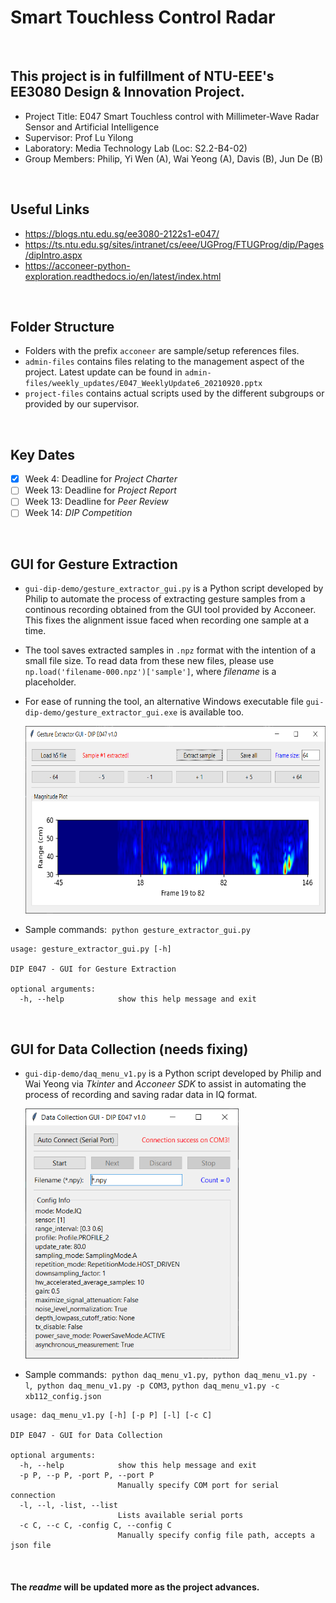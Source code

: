 # Smart Touchless Control Radar

<br>

## This project is in fulfillment of NTU-EEE's EE3080 Design & Innovation Project.
- Project Title: E047 Smart Touchless control with Millimeter-Wave Radar Sensor and Artificial Intelligence
- Supervisor: Prof Lu Yilong
- Laboratory: Media Technology Lab (Loc: S2.2-B4-02)
- Group Members: Philip, Yi Wen (A), Wai Yeong (A), Davis (B), Jun De (B)

<br>

## Useful Links
- https://blogs.ntu.edu.sg/ee3080-2122s1-e047/
- https://ts.ntu.edu.sg/sites/intranet/cs/eee/UGProg/FTUGProg/dip/Pages/dipIntro.aspx
- https://acconeer-python-exploration.readthedocs.io/en/latest/index.html

<br>

## Folder Structure
- Folders with the prefix `acconeer` are sample/setup references files.
- `admin-files` contains files relating to the management aspect of the project. Latest update can be found in ```admin-files/weekly_updates/E047_WeeklyUpdate6_20210920.pptx```
- `project-files` contains actual scripts used by the different subgroups or provided by our supervisor.

<br>

## Key Dates
- [x] Week 4: Deadline for *Project Charter*
- [ ] Week 13: Deadline for *Project Report*
- [ ] Week 13: Deadline for *Peer Review*
- [ ] Week 14: *DIP Competition*

<br>

## GUI for Gesture Extraction
 - `gui-dip-demo/gesture_extractor_gui.py` is a Python script developed by Philip to automate the process of extracting gesture samples from a continous recording obtained from the GUI tool provided by Acconeer. This fixes the alignment issue faced when recording one sample at a time.
 - The tool saves extracted samples in `.npz` format with the intention of a small file size. To read data from these new files, please use `np.load('filename-000.npz')['sample']`, where *filename* is a placeholder.
 - For ease of running the tool, an alternative Windows executable file `gui-dip-demo/gesture_extractor_gui.exe` is available too.  
     
   <img src="./admin-files/weekly_updates/Week 7 Gesture Extractor GUI Tool.png" height="300px"/>  

 - Sample commands:&nbsp;&nbsp;`python gesture_extractor_gui.py`
```
usage: gesture_extractor_gui.py [-h]

DIP E047 - GUI for Gesture Extraction

optional arguments:
  -h, --help            show this help message and exit
```

<br>

## GUI for Data Collection (needs fixing)
 - `gui-dip-demo/daq_menu_v1.py` is a Python script developed by Philip and Wai Yeong via *Tkinter* and *Acconeer SDK* to assist in automating the process of recording and saving radar data in IQ format.  
     
   <img src="./admin-files/weekly_updates/Week 7 Data Collection GUI Tool.png" height="400px"/>  

 - Sample commands:&nbsp;&nbsp;`python daq_menu_v1.py`,&nbsp;&nbsp;`python daq_menu_v1.py -l`,&nbsp;&nbsp;`python daq_menu_v1.py -p COM3`, `python daq_menu_v1.py -c xb112_config.json`
```
usage: daq_menu_v1.py [-h] [-p P] [-l] [-c C]

DIP E047 - GUI for Data Collection

optional arguments:
  -h, --help            show this help message and exit
  -p P, --p P, -port P, --port P
                        Manually specify COM port for serial connection
  -l, --l, -list, --list
                        Lists available serial ports
  -c C, --c C, -config C, --config C
                        Manually specify config file path, accepts a json file
```

<br>

#### The *readme* will be updated more as the project advances.
